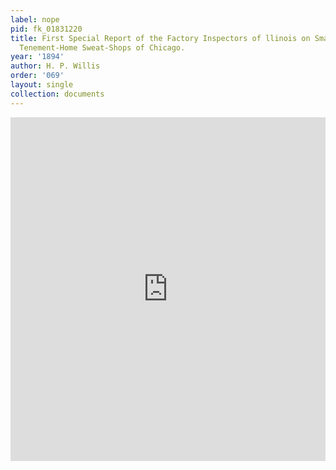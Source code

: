 ```yaml
---
label: nope
pid: fk_01831220
title: First Special Report of the Factory Inspectors of llinois on Small-Pox in the
  Tenement-Home Sweat-Shops of Chicago.
year: '1894'
author: H. P. Willis
order: '069'
layout: single
collection: documents
---
```

<iframe src="https://northwestern.app.box.com/embed/s/ub17vjlw14gyr7i2z4wtutc8xek3cbc3?sortColumn=date&view=list" width="100%" height="550" frameborder="0" allowfullscreen webkitallowfullscreen msallowfullscreen></iframe>
